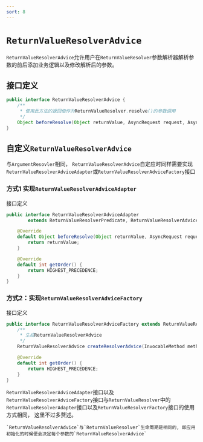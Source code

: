 ```yaml
---
sort: 8
---
```


# `ReturnValueResolverAdvice`

`ReturnValueResolverAdvice`允许用户在`ReturnValueResolver`参数解析器解析参数的前后添加业务逻辑以及修改解析后的参数。

## 接口定义

```java
public interface ReturnValueResolverAdvice {
    /**
     * 使用此方法的返回值作为ReturnValueResolver.resolve()的参数调用
     */
    Object beforeResolve(Object returnValue, AsyncRequest request, AsyncResponse response);
}
```

## 自定义`ReturnValueResolverAdvice`

与`ArgumentResovler`相同， `ReturnValueResolverAdvice`自定应时同样需要实现`ReturnValueResolverAdviceAdapter`或`ReturnValueResolverAdviceFactory`接口

### 方式1 实现`ReturnValueResolverAdviceAdapter`

接口定义

```java
public interface ReturnValueResolverAdviceAdapter
        extends ReturnValueResolverPredicate, ReturnValueResolverAdvice, Ordered {

    @Override
    default Object beforeResolve(Object returnValue, AsyncRequest request, AsyncResponse response) {
        return returnValue;
    }

    @Override
    default int getOrder() {
        return HIGHEST_PRECEDENCE;
    }
}
```

### 方式2：实现`ReturnValueResolverAdviceFactory`

接口定义

```java
public interface ReturnValueResolverAdviceFactory extends ReturnValueResolverPredicate, Ordered {
    /**
     * 生成ReturnValueResolverAdvice
     */
    ReturnValueResolverAdvice createResolverAdvice(InvocableMethod method, ReturnValueResolver resolver);

    @Override
    default int getOrder() {
        return HIGHEST_PRECEDENCE;
    }
}
```

`ReturnValueResolverAdviceAdapter`接口以及`ReturnValueResolverAdviceFactory`接口与`ReturnValueResolver`中的`ReturnValueResolverAdapter`接口以及`ReturnValueResolverFactory`接口的使用方式相同， 这里不过多赘述。

```note
`ReturnValueResolverAdvice`与`ReturnValueResolver`生命周期是相同的, 即应用初始化的时候便会决定每个参数的`ReturnValueResolverAdvice`
```